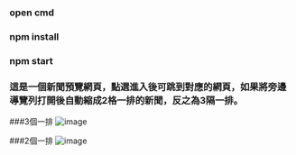 
### open cmd 

### npm install

### npm start

### 這是一個新聞預覽網頁，點選進入後可跳到對應的網頁，如果將旁邊導覽列打開後自動縮成2格一排的新聞，反之為3隔一排。

###3個一排
![image](https://user-images.githubusercontent.com/71435901/184090495-2cbaff83-8194-4a48-8757-c0b6dea0fd7c.png)

###2個一排
![image](https://user-images.githubusercontent.com/71435901/184090559-df7b3f7b-c577-43b3-8a01-60370f789911.png)

